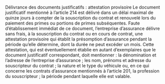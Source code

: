Délivrance des documents justificatifs : attestation provisoire
Le document justificatif mentionné à l’article 214 est délivré dans un délai maximal de quinze jours à compter de la souscription du contrat et renouvelé lors du paiement des primes ou portions de primes subséquentes.
Faute d’établissement immédiat de ce document, l’entreprise d’assurance délivre sans frais, à la souscription du contrat ou en cours de contrat, une attestation provisoire qui établit la présomption d’assurance pendant la période qu’elle détermine, dont la durée ne peut excéder un mois.
Cette attestation, qui est éventuellement établie en autant d’exemplaires que le document justificatif correspondant, doit mentionner :
la dénomination et l’adresse de l’entreprise d’assurance ;
les nom, prénoms et adresse du souscripteur du contrat ;
la nature et le type du véhicule ou, en ce qui concerne les contrats d’assurance mentionnés à l’article 201, la profession du souscripteur ;
la période pendant laquelle elle est valable.
